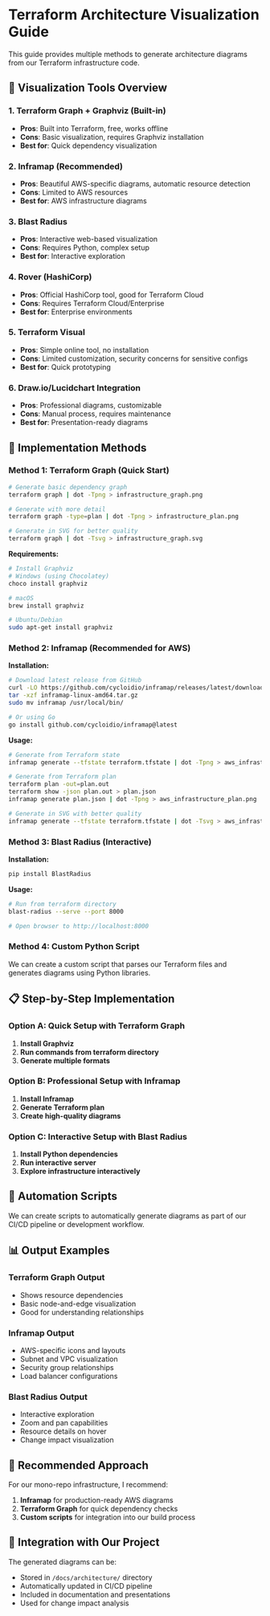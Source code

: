 # Terraform Architecture Visualization Guide

This guide provides multiple methods to generate architecture diagrams from our Terraform infrastructure code.

## 🎨 Visualization Tools Overview

### 1. **Terraform Graph + Graphviz** (Built-in)
- **Pros**: Built into Terraform, free, works offline
- **Cons**: Basic visualization, requires Graphviz installation
- **Best for**: Quick dependency visualization

### 2. **Inframap** (Recommended)
- **Pros**: Beautiful AWS-specific diagrams, automatic resource detection
- **Cons**: Limited to AWS resources
- **Best for**: AWS infrastructure diagrams

### 3. **Blast Radius**
- **Pros**: Interactive web-based visualization
- **Cons**: Requires Python, complex setup
- **Best for**: Interactive exploration

### 4. **Rover** (HashiCorp)
- **Pros**: Official HashiCorp tool, good for Terraform Cloud
- **Cons**: Requires Terraform Cloud/Enterprise
- **Best for**: Enterprise environments

### 5. **Terraform Visual**
- **Pros**: Simple online tool, no installation
- **Cons**: Limited customization, security concerns for sensitive configs
- **Best for**: Quick prototyping

### 6. **Draw.io/Lucidchart Integration**
- **Pros**: Professional diagrams, customizable
- **Cons**: Manual process, requires maintenance
- **Best for**: Presentation-ready diagrams

## 🚀 Implementation Methods

### Method 1: Terraform Graph (Quick Start)

```bash
# Generate basic dependency graph
terraform graph | dot -Tpng > infrastructure_graph.png

# Generate with more detail
terraform graph -type=plan | dot -Tpng > infrastructure_plan.png

# Generate in SVG for better quality
terraform graph | dot -Tsvg > infrastructure_graph.svg
```

**Requirements:**
```bash
# Install Graphviz
# Windows (using Chocolatey)
choco install graphviz

# macOS
brew install graphviz

# Ubuntu/Debian
sudo apt-get install graphviz
```

### Method 2: Inframap (Recommended for AWS)

**Installation:**
```bash
# Download latest release from GitHub
curl -LO https://github.com/cycloidio/inframap/releases/latest/download/inframap-linux-amd64.tar.gz
tar -xzf inframap-linux-amd64.tar.gz
sudo mv inframap /usr/local/bin/

# Or using Go
go install github.com/cycloidio/inframap@latest
```

**Usage:**
```bash
# Generate from Terraform state
inframap generate --tfstate terraform.tfstate | dot -Tpng > aws_infrastructure.png

# Generate from Terraform plan
terraform plan -out=plan.out
terraform show -json plan.out > plan.json
inframap generate plan.json | dot -Tpng > aws_infrastructure_plan.png

# Generate in SVG with better quality
inframap generate --tfstate terraform.tfstate | dot -Tsvg > aws_infrastructure.svg
```

### Method 3: Blast Radius (Interactive)

**Installation:**
```bash
pip install BlastRadius
```

**Usage:**
```bash
# Run from terraform directory
blast-radius --serve --port 8000

# Open browser to http://localhost:8000
```

### Method 4: Custom Python Script

We can create a custom script that parses our Terraform files and generates diagrams using Python libraries.

## 📋 Step-by-Step Implementation

### Option A: Quick Setup with Terraform Graph

1. **Install Graphviz**
2. **Run commands from terraform directory**
3. **Generate multiple formats**

### Option B: Professional Setup with Inframap

1. **Install Inframap**
2. **Generate Terraform plan**
3. **Create high-quality diagrams**

### Option C: Interactive Setup with Blast Radius

1. **Install Python dependencies**
2. **Run interactive server**
3. **Explore infrastructure interactively**

## 🔧 Automation Scripts

We can create scripts to automatically generate diagrams as part of our CI/CD pipeline or development workflow.

## 📊 Output Examples

### Terraform Graph Output
- Shows resource dependencies
- Basic node-and-edge visualization
- Good for understanding relationships

### Inframap Output
- AWS-specific icons and layouts
- Subnet and VPC visualization
- Security group relationships
- Load balancer configurations

### Blast Radius Output
- Interactive exploration
- Zoom and pan capabilities
- Resource details on hover
- Change impact visualization

## 🎯 Recommended Approach

For our mono-repo infrastructure, I recommend:

1. **Inframap** for production-ready AWS diagrams
2. **Terraform Graph** for quick dependency checks
3. **Custom scripts** for integration into our build process

## 📁 Integration with Our Project

The generated diagrams can be:
- Stored in `/docs/architecture/` directory
- Automatically updated in CI/CD pipeline
- Included in documentation and presentations
- Used for change impact analysis
